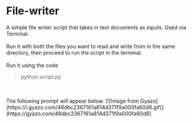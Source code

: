 # File-writer
A simple file writer script that takes in text documents as inputs. Used via Terminal. <br/>
<br/>
Run it with both the files you want to read and write from in the same directory, then proceed to run the script in the terminal.<br/>
<br/>
Run it using the code
<br/>
>python script.py
<br/>
<br/>
The following prompt will appear below.
[![Image from Gyazo](https://i.gyazo.com/48dbc2367161a814d371f9a000fa60d6.gif)](https://gyazo.com/48dbc2367161a814d371f9a000fa60d6)
